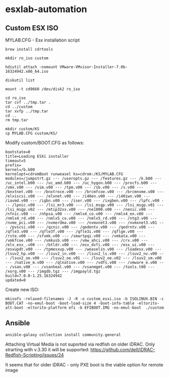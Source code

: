 # esxlab-automation
## Custom ESX ISO

MYLAB.CFG - Esx installation script

```
brew install cdrtools 

mkdir ro_iso custom

hdiutil attach -nomount VMware-VMvisor-Installer-7.0b-16324942.x86_64.iso

diskutil list

mount -t cd9660 /dev/disk2 ro_iso

cd ro_iso
tar cvf ../tmp.tar .
cd ../custom
tar xvfp ../tmp.tar
cd ..
rm tmp.tar

mkdir custom/KS
cp MYLAB.CFG custom/KS/

```
Modify custom/BOOT.CFG as follows:
```
bootstate=0
title=Loading ESXi installer
timeout=5
prefix=
kernel=/b.b00
kernelopt=cdromBoot runweasel ks=cdrom:/KS/MYLAB.CFG
modules=/jumpstrt.gz --- /useropts.gz --- /features.gz --- /k.b00 --- /uc_intel.b00 --- /uc_amd.b00 --- /uc_hygon.b00 --- /procfs.b00 --- /vmx.v00 --- /vim.v00 --- /tpm.v00 --- /sb.v00 --- /s.v00 --- /bnxtnet.v00 --- /bnxtroce.v00 --- /brcmfcoe.v00 --- /brcmnvme.v00 --- /elxiscsi.v00 --- /elxnet.v00 --- /i40en.v00 --- /i40iwn.v00 --- /iavmd.v00 --- /igbn.v00 --- /iser.v00 --- /ixgben.v00 --- /lpfc.v00 --- /lpnic.v00 --- /lsi_mr3.v00 --- /lsi_msgp.v00 --- /lsi_msgp.v01 --- /lsi_msgp.v02 --- /mtip32xx.v00 --- /ne1000.v00 --- /nenic.v00 --- /nfnic.v00 --- /nhpsa.v00 --- /nmlx4_co.v00 --- /nmlx4_en.v00 --- /nmlx4_rd.v00 --- /nmlx5_co.v00 --- /nmlx5_rd.v00 --- /ntg3.v00 --- /nvme_pci.v00 --- /nvmerdma.v00 --- /nvmxnet3.v00 --- /nvmxnet3.v01 --- /pvscsi.v00 --- /qcnic.v00 --- /qedentv.v00 --- /qedrntv.v00 --- /qfle3.v00 --- /qfle3f.v00 --- /qfle3i.v00 --- /qflge.v00 --- /rste.v00 --- /sfvmk.v00 --- /smartpqi.v00 --- /vmkata.v00 --- /vmkfcoe.v00 --- /vmkusb.v00 --- /vmw_ahci.v00 --- /crx.v00 --- /elx_esx_.v00 --- /btldr.v00 --- /esx_dvfi.v00 --- /esx_ui.v00 --- /esxupdt.v00 --- /tpmesxup.v00 --- /weaselin.v00 --- /loadesx.v00 --- /lsuv2_hp.v00 --- /lsuv2_in.v00 --- /lsuv2_ls.v00 --- /lsuv2_nv.v00 --- /lsuv2_oe.v00 --- /lsuv2_oe.v01 --- /lsuv2_oe.v02 --- /lsuv2_sm.v00 --- /native_m.v00 --- /qlnative.v00 --- /vdfs.v00 --- /vmware_e.v00 --- /vsan.v00 --- /vsanheal.v00 --- /vsanmgmt.v00 --- /tools.t00 --- /xorg.v00 --- /imgdb.tgz --- /imgpayld.tgz
build=7.0.0-1.25.16324942
updated=0
```

Create new ISO:
```
mkisofs -relaxed-filenames -J -R -o custom_esxi.iso -b ISOLINUX.BIN -c BOOT.CAT -no-emul-boot -boot-load-size 4 -boot-info-table -eltorito-alt-boot -eltorito-platform efi -b EFIBOOT.IMG -no-emul-boot  ./custom
```

## Ansible

```
ansible-galaxy collection install community.general
```

Attaching Virtual Media is not suported via redfish on older iDRAC.
Only strarting with v.3.30 it will be supported:
https://github.com/dell/iDRAC-Redfish-Scripting/issues/24

It seems that for older iDRAC - only PXE boot is the viable option for remote image
